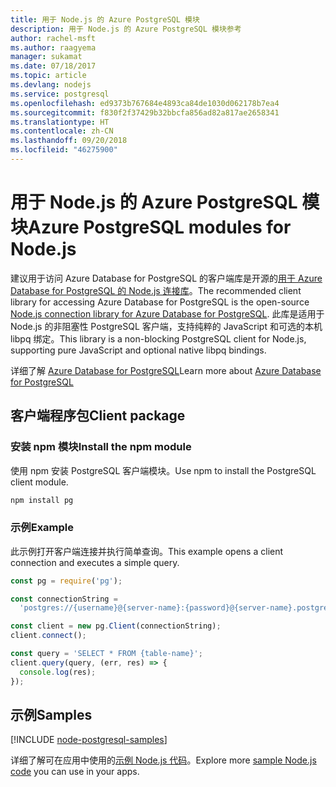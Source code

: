 ```yaml
---
title: 用于 Node.js 的 Azure PostgreSQL 模块
description: 用于 Node.js 的 Azure PostgreSQL 模块参考
author: rachel-msft
ms.author: raagyema
manager: sukamat
ms.date: 07/18/2017
ms.topic: article
ms.devlang: nodejs
ms.service: postgresql
ms.openlocfilehash: ed9373b767684e4893ca84de1030d062178b7ea4
ms.sourcegitcommit: f830f2f37429b32bbcfa856ad82a817ae2658341
ms.translationtype: HT
ms.contentlocale: zh-CN
ms.lasthandoff: 09/20/2018
ms.locfileid: "46275900"
---
```

# <a name="azure-postgresql-modules-for-nodejs"></a><span data-ttu-id="59945-103">用于 Node.js 的 Azure PostgreSQL 模块</span><span class="sxs-lookup"><span data-stu-id="59945-103">Azure PostgreSQL modules for Node.js</span></span>

<span data-ttu-id="59945-104">建议用于访问 Azure Database for PostgreSQL 的客户端库是开源的[用于 Azure Database for PostgreSQL 的 Node.js 连接库](https://www.npmjs.com/package/pg)。</span><span class="sxs-lookup"><span data-stu-id="59945-104">The recommended client library for accessing Azure Database for PostgreSQL is the open-source [Node.js connection library for Azure Database for PostgreSQL](https://www.npmjs.com/package/pg).</span></span> <span data-ttu-id="59945-105">此库是适用于 Node.js 的非阻塞性 PostgreSQL 客户端，支持纯粹的 JavaScript 和可选的本机 libpq 绑定。</span><span class="sxs-lookup"><span data-stu-id="59945-105">This library is a non-blocking PostgreSQL client for Node.js, supporting pure JavaScript and optional native libpq bindings.</span></span>

<span data-ttu-id="59945-106">详细了解 [Azure Database for PostgreSQL](https://docs.microsoft.com/azure/postgresql/)</span><span class="sxs-lookup"><span data-stu-id="59945-106">Learn more about [Azure Database for PostgreSQL](https://docs.microsoft.com/azure/postgresql/)</span></span>

## <a name="client-package"></a><span data-ttu-id="59945-107">客户端程序包</span><span class="sxs-lookup"><span data-stu-id="59945-107">Client package</span></span>

### <a name="install-the-npm-module"></a><span data-ttu-id="59945-108">安装 npm 模块</span><span class="sxs-lookup"><span data-stu-id="59945-108">Install the npm module</span></span>

<span data-ttu-id="59945-109">使用 npm 安装 PostgreSQL 客户端模块。</span><span class="sxs-lookup"><span data-stu-id="59945-109">Use npm to install the PostgreSQL client module.</span></span>

```bash
npm install pg
```   

### <a name="example"></a><span data-ttu-id="59945-110">示例</span><span class="sxs-lookup"><span data-stu-id="59945-110">Example</span></span>

<span data-ttu-id="59945-111">此示例打开客户端连接并执行简单查询。</span><span class="sxs-lookup"><span data-stu-id="59945-111">This example opens a client connection and executes a simple query.</span></span>

```javascript
const pg = require('pg');

const connectionString =
  'postgres://{username}@{server-name}:{password}@{server-name}.postgres.database.azure.com:5432/{database-name}?ssl=true';

const client = new pg.Client(connectionString);
client.connect();

const query = 'SELECT * FROM {table-name}';
client.query(query, (err, res) => {
  console.log(res);
});
```

## <a name="samples"></a><span data-ttu-id="59945-112">示例</span><span class="sxs-lookup"><span data-stu-id="59945-112">Samples</span></span>

[!INCLUDE [node-postgresql-samples](../docs-ref-conceptual/includes/postgresql-samples.md)]

<span data-ttu-id="59945-113">详细了解可在应用中使用的[示例 Node.js 代码](https://azure.microsoft.com/resources/samples/?platform=nodejs)。</span><span class="sxs-lookup"><span data-stu-id="59945-113">Explore more [sample Node.js code](https://azure.microsoft.com/resources/samples/?platform=nodejs) you can use in your apps.</span></span>
